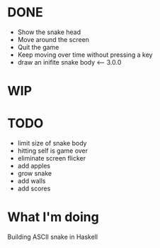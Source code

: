 # DONE
* Show the snake head
* Move around the screen
* Quit the game
* Keep moving over time without pressing a key
* draw an inifite snake body <-- 3.0.0

# WIP


# TODO
* limit size of snake body
* hitting self is game over
* eliminate screen flicker
* add apples
* grow snake
* add walls
* add scores

# What I'm doing
Building ASCII snake in Haskell
